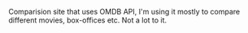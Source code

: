 Comparision site that uses OMDB API, I'm using it mostly to compare different movies, box-offices etc. Not a lot to it. 
